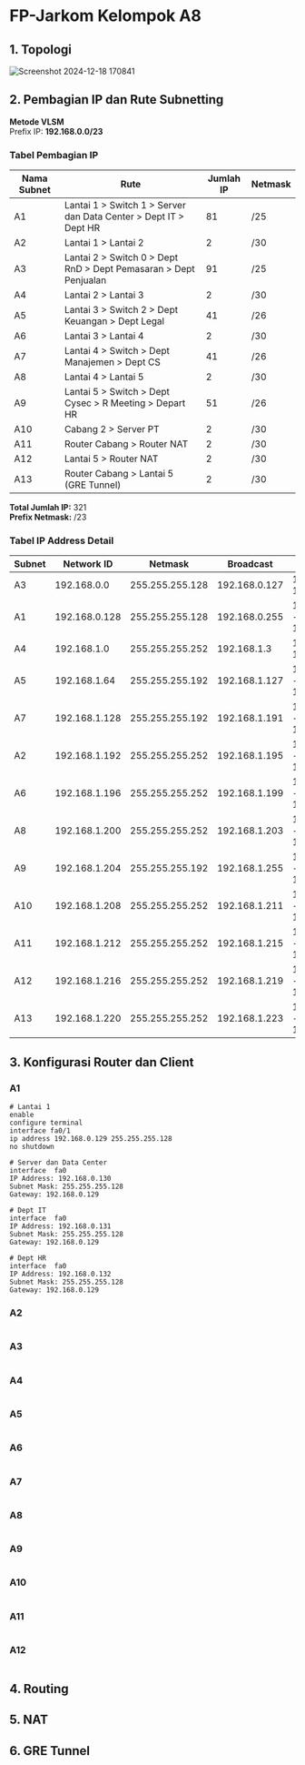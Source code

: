 # FP-Jarkom Kelompok A8



## 1. Topologi
![Screenshot 2024-12-18 170841](https://github.com/user-attachments/assets/94aee5b1-4c20-4391-9a77-f33a23563866)

## 2. Pembagian IP dan Rute Subnetting

**Metode VLSM**  
Prefix IP: **192.168.0.0/23**

### Tabel Pembagian IP

| **Nama Subnet** | **Rute**                                                                       | **Jumlah IP** | **Netmask** |
|-----------------|--------------------------------------------------------------------------------|--------------|------------|
| A1             | Lantai 1 > Switch 1 > Server dan Data Center > Dept IT > Dept HR               | 81           | /25        |
| A2             | Lantai 1 > Lantai 2                                                            | 2            | /30        |
| A3             | Lantai 2 > Switch 0 > Dept RnD > Dept Pemasaran > Dept Penjualan               | 91           | /25        |
| A4             | Lantai 2 > Lantai 3                                                            | 2            | /30        |
| A5             | Lantai 3 > Switch 2 > Dept Keuangan > Dept Legal                               | 41           | /26        |
| A6             | Lantai 3 > Lantai 4                                                            | 2            | /30        |
| A7             | Lantai 4 > Switch > Dept Manajemen > Dept CS                                   | 41           | /26        |
| A8             | Lantai 4 > Lantai 5                                                            | 2            | /30        |
| A9             | Lantai 5 > Switch > Dept Cysec > R Meeting > Depart HR                         | 51           | /26        |
| A10            | Cabang 2 > Server PT                                                          | 2            | /30        |
| A11            | Router Cabang > Router NAT                                                    | 2            | /30        |
| A12            | Lantai 5 > Router NAT                                                         | 2            | /30        |
| A13            | Router Cabang > Lantai 5 (GRE Tunnel)                                         | 2            | /30        |

**Total Jumlah IP:** 321  
**Prefix Netmask:** /23  

### Tabel IP Address Detail

| **Subnet** | **Network ID** | **Netmask**       | **Broadcast**    | **Range IP**                        |
|------------|----------------|-------------------|------------------|------------------------------------|
| A3         | 192.168.0.0    | 255.255.255.128   | 192.168.0.127    | 192.168.0.1 - 192.168.0.126         |
| A1         | 192.168.0.128  | 255.255.255.128   | 192.168.0.255    | 192.168.0.129 - 192.168.0.254       |
| A4         | 192.168.1.0    | 255.255.255.252   | 192.168.1.3      | 192.168.1.1 - 192.168.1.2           |
| A5         | 192.168.1.64   | 255.255.255.192   | 192.168.1.127    | 192.168.1.65 - 192.168.1.126        |
| A7         | 192.168.1.128  | 255.255.255.192   | 192.168.1.191    | 192.168.1.129 - 192.168.1.190       |
| A2         | 192.168.1.192  | 255.255.255.252   | 192.168.1.195    | 192.168.1.193 - 192.168.1.194       |
| A6         | 192.168.1.196  | 255.255.255.252   | 192.168.1.199    | 192.168.1.197 - 192.168.1.198       |
| A8         | 192.168.1.200  | 255.255.255.252   | 192.168.1.203    | 192.168.1.201 - 192.168.1.202       |
| A9         | 192.168.1.204  | 255.255.255.192   | 192.168.1.255    | 192.168.1.205 - 192.168.1.254       |
| A10        | 192.168.1.208  | 255.255.255.252   | 192.168.1.211    | 192.168.1.209 - 192.168.1.210       |
| A11        | 192.168.1.212  | 255.255.255.252   | 192.168.1.215    | 192.168.1.213 - 192.168.1.214       |
| A12        | 192.168.1.216  | 255.255.255.252   | 192.168.1.219    | 192.168.1.217 - 192.168.1.218       |
| A13        | 192.168.1.220  | 255.255.255.252   | 192.168.1.223    | 192.168.1.221 - 192.168.1.222       |

## 3. Konfigurasi Router dan Client

### A1
```
# Lantai 1 
enable
configure terminal
interface fa0/1
ip address 192.168.0.129 255.255.255.128
no shutdown

# Server dan Data Center
interface  fa0
IP Address: 192.168.0.130
Subnet Mask: 255.255.255.128
Gateway: 192.168.0.129

# Dept IT
interface  fa0
IP Address: 192.168.0.131
Subnet Mask: 255.255.255.128
Gateway: 192.168.0.129

# Dept HR
interface  fa0
IP Address: 192.168.0.132
Subnet Mask: 255.255.255.128
Gateway: 192.168.0.129
```
### A2
```

```
### A3
```

```
### A4
```

```
### A5
```

```
### A6
```

```
### A7
```

```
### A8
```

```
### A9
```

```
### A10
```

```
### A11
```

```
### A12
```

```

## 4. Routing



## 5. NAT



## 6. GRE Tunnel
